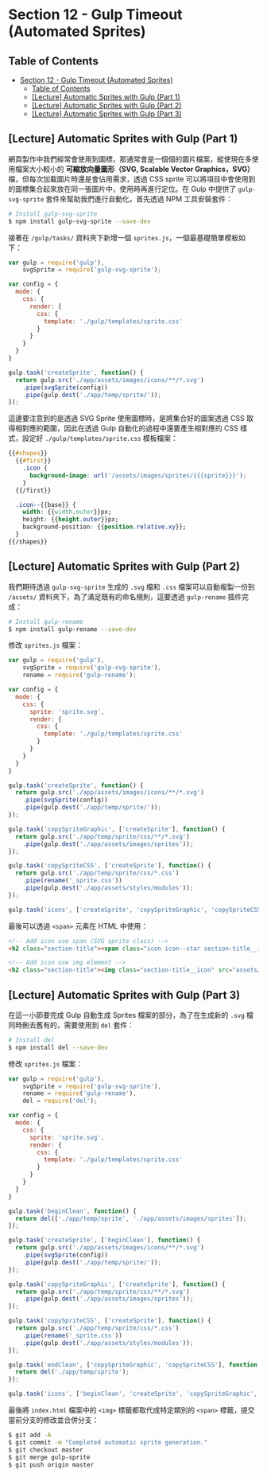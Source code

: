 # Section 12 - Gulp Timeout (Automated Sprites)

## Table of Contents

- [Section 12 - Gulp Timeout (Automated Sprites)](#section-12---gulp-timeout-automated-sprites)
  - [Table of Contents](#table-of-contents)
  - [[Lecture] Automatic Sprites with Gulp (Part 1)](#lecture-automatic-sprites-with-gulp-part-1)
  - [[Lecture] Automatic Sprites with Gulp (Part 2)](#lecture-automatic-sprites-with-gulp-part-2)
  - [[Lecture] Automatic Sprites with Gulp (Part 3)](#lecture-automatic-sprites-with-gulp-part-3)

## [Lecture] Automatic Sprites with Gulp (Part 1)

網頁製作中我們經常會使用到圖標，那通常會是一個個的圖片檔案，縱使現在多使用檔案大小較小的 **可縮放向量圖形（SVG, Scalable Vector Graphics，SVG）** 檔，但每次加載圖片時還是會佔用需求，透過 CSS sprite 可以將項目中會使用到的圖標集合起來放在同一張圖片中，使用時再進行定位。在 Gulp 中提供了 `gulp-svg-sprite` 套件來幫助我們進行自動化，首先透過 NPM 工具安裝套件：

```bash
# Install gulp-svg-sprite
$ npm install gulp-svg-sprite --save-dev
```

接著在 `/gulp/tasks/` 資料夾下新增一個 `sprites.js`，一個最基礎簡單模板如下：

```javascript
var gulp = require('gulp'),
    svgSprite = require('gulp-svg-sprite');

var config = {
  mode: {
    css: {
      render: {
        css: {
          template: './gulp/templates/sprite.css'
        }
      }
    }
  }
}

gulp.task('createSprite', function() {
  return gulp.src('./app/assets/images/icons/**/*.svg')
    .pipe(svgSprite(config))
    .pipe(gulp.dest('./app/temp/sprite/'));
});
```

這邊要注意到的是透過 SVG Sprite 使用圖標時，是將集合好的圖案透過 CSS 取得相對應的範圍，因此在透過 Gulp 自動化的過程中還要產生相對應的 CSS 樣式，設定好 `./gulp/templates/sprite.css` 模板檔案：

```css
{{#shapes}}
  {{#first}}
    .icon {
      background-image: url('/assets/images/sprites/{{{sprite}}}');
    }
  {{/first}}

  .icon--{{base}} {
    width: {{width.outer}}px;
    height: {{height.outer}}px;
    background-position: {{position.relative.xy}};
  }
{{/shapes}}
```

## [Lecture] Automatic Sprites with Gulp (Part 2)

我們期待透過 `gulp-svg-sprite` 生成的 `.svg` 檔和 `.css` 檔案可以自動複製一份到 `/assets/` 資料夾下，為了滿足既有的命名規則，這要透過 `gulp-rename` 插件完成：

```bash
# Install gulp-rename
$ npm install gulp-rename --save-dev
```

修改 `sprites.js` 檔案：

```javascript
var gulp = require('gulp'),
    svgSprite = require('gulp-svg-sprite'),
    rename = require('gulp-rename');

var config = {
  mode: {
    css: {
      sprite: 'sprite.svg',
      render: {
        css: {
          template: './gulp/templates/sprite.css'
        }
      }
    }
  }
}

gulp.task('createSprite', function() {
  return gulp.src('./app/assets/images/icons/**/*.svg')
    .pipe(svgSprite(config))
    .pipe(gulp.dest('./app/temp/sprite/'));
});

gulp.task('copySpriteGraphic', ['createSprite'], function() {
  return gulp.src('./app/temp/sprite/css/**/*.svg')
    .pipe(gulp.dest('./app/assets/images/sprites'));
});

gulp.task('copySpriteCSS', ['createSprite'], function() {
  return gulp.src('./app/temp/sprite/css/*.css')
    .pipe(rename('_sprite.css'))
    .pipe(gulp.dest('./app/assets/styles/modules'));
});

gulp.task('icons', ['createSprite', 'copySpriteGraphic', 'copySpriteCSS']);
```

最後可以透過 `<span>` 元素在 HTML 中使用：

```html
<!-- Add icon use span (SVG sprite class) -->
<h2 class="section-title"><span class="icon icon--star section-title__icon"></span> Our <strong>Features</strong></h2>

<!-- Add icon use img element -->
<h2 class="section-title"><img class="section-title__icon" src="assets/images/icons/star.svg"> Our <strong>Features</strong></h2>
```

## [Lecture] Automatic Sprites with Gulp (Part 3)

在這一小節要完成 Gulp 自動生成 Sprites 檔案的部分，為了在生成新的 `.svg` 檔同時刪去舊有的，需要使用到 `del` 套件：

```bash
# Install del
$ npm install del --save-dev
```

修改 `sprites.js` 檔案：

```javascript
var gulp = require('gulp'),
    svgSprite = require('gulp-svg-sprite'),
    rename = require('gulp-rename'),
    del = require('del');

var config = {
  mode: {
    css: {
      sprite: 'sprite.svg',
      render: {
        css: {
          template: './gulp/templates/sprite.css'
        }
      }
    }
  }
}

gulp.task('beginClean', function() {
  return del(['./app/temp/sprite', './app/assets/images/sprites']);
});

gulp.task('createSprite', ['beginClean'], function() {
  return gulp.src('./app/assets/images/icons/**/*.svg')
    .pipe(svgSprite(config))
    .pipe(gulp.dest('./app/temp/sprite/'));
});

gulp.task('copySpriteGraphic', ['createSprite'], function() {
  return gulp.src('./app/temp/sprite/css/**/*.svg')
    .pipe(gulp.dest('./app/assets/images/sprites'));
});

gulp.task('copySpriteCSS', ['createSprite'], function() {
  return gulp.src('./app/temp/sprite/css/*.css')
    .pipe(rename('_sprite.css'))
    .pipe(gulp.dest('./app/assets/styles/modules'));
});

gulp.task('endClean', ['copySpriteGraphic', 'copySpriteCSS'], function() {
  return del('./app/temp/sprite');
});

gulp.task('icons', ['beginClean', 'createSprite', 'copySpriteGraphic', 'copySpriteCSS', 'endClean']);
```

最後將 `index.html` 檔案中的 `<img>` 標籤都取代成特定類別的 `<span>` 標籤，提交當前分支的修改並合併分支：

```bash
$ git add -A
$ git commit -m "Completed automatic sprite generation."
$ git checkout master
$ git merge gulp-sprite
$ git push origin master
```